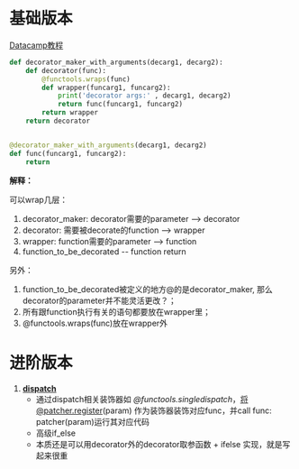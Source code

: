 # 基础版本

[Datacamp教程](https://www.datacamp.com/community/tutorials/decorators-python?utm_source=adwords_ppc&utm_medium=cpc&utm_campaignid=14989519638&utm_adgroupid=127836677279&utm_device=c&utm_keyword=&utm_matchtype=b&utm_network=g&utm_adpostion=&utm_creative=332602034364&utm_targetid=aud-392016246653:dsa-429603003980&utm_loc_interest_ms=&utm_loc_physical_ms=9040307&gclid=EAIaIQobChMI2LzVjbWS9AIV-JNmAh0huAGfEAAYASAAEgIfRvD_BwE)

```python
def decorator_maker_with_arguments(decarg1, decarg2):
    def decorator(func):
        @functools.wraps(func)
        def wrapper(funcarg1, funcarg2):
            print('decorator args:' , decarg1, decarg2)
            return func(funcarg1, funcarg2)
        return wrapper
    return decorator


@decorator_maker_with_arguments(decarg1, decarg2)
def func(funcarg1, funcarg2):
    return 
```



**解释：**

可以wrap几层：

1. decorator_maker: decorator需要的parameter --> decorator
2. decorator: 需要被decorate的function --> wrapper
3. wrapper: function需要的parameter --> function
4. function_to_be_decorated  -- function return

另外：

1. function_to_be_decorated被定义的地方@的是decorator_maker, 那么decorator的parameter并不能灵活更改？；
2. 所有跟function执行有关的语句都要放在wrapper里；
3. @functools.wraps(func)放在wrapper外



# 进阶版本

1. **[dispatch](http://hackwrite.com/posts/learn-about-python-decorators-by-writing-a-function-dispatcher/)**
   - 通过dispatch相关装饰器如 *@functools.singledispatch*，将@patcher.register(param) 作为装饰器装饰对应func，并call func: patcher(param)运行其对应代码
   - 高级if_else
   - 本质还是可以用decorator外的decorator取参函数 + ifelse 实现，就是写起来很重

